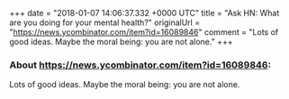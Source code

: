 +++
date = "2018-01-07 14:06:37.332 +0000 UTC"
title = "Ask HN: What are you doing for your mental health?"
originalUrl = "https://news.ycombinator.com/item?id=16089846"
comment = "Lots of good ideas. Maybe the moral being: you are not alone."
+++

### About https://news.ycombinator.com/item?id=16089846:

Lots of good ideas. Maybe the moral being: you are not alone.
